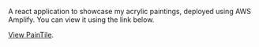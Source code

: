 A react application to showcase my acrylic paintings, deployed using AWS Amplify. You can view it using the link below.

[View PainTile](https://master.dgnxrqolxqpar.amplifyapp.com).
